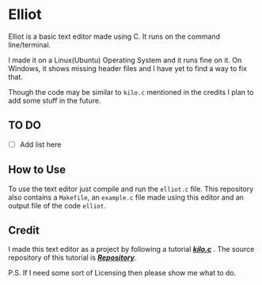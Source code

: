 # Elliot

Elliot is a basic text editor made using C.
It runs on the command line/terminal.

I made it on a Linux(Ubuntu) Operating System and it runs fine on it.
On Windows, it shows missing header files and I have yet to find a way to fix that.

Though the code may be similar to `kilo.c` mentioned in the credits I plan to add some stuff in the future. 

## TO DO
- [ ] Add list here

## How to Use 
To use the text editor just compile and run the `elliot.c` file.
This repository also contains a `Makefile`, an `example.c` file made using this editor and an output file of the code `elliot`. 

## Credit
I made this text editor as a project by following a tutorial 
[**_kilo.c_**](https://viewsourcecode.org/snaptoken/kilo/index.html) .
The source repository of this tutorial is [**_Repository_**](https://github.com/snaptoken/kilo-src/tree/master).

P.S. If I need some sort of Licensing then please show me what to do.
